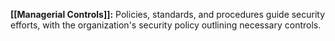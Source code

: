 **[[Managerial Controls]]:** Policies, standards, and procedures guide security efforts, with the organization's security policy outlining necessary controls.